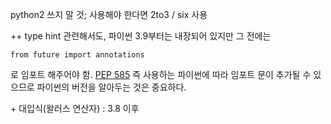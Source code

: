 python2 쓰지 말 것; 사용해야 한다면 2to3 / six 사용

++ type hint 관련해서도, 파이썬 3.9부터는 내장되어 있지만 그 전에는
```
from future import annotations
```
로 임포트 해주어야 함. [PEP 585](https://peps.python.org/pep-0585/)
즉 사용하는 파이썬에 따라 임포트 문이 추가될 수 있으므로 파이썬의 버전을 알아두는 것은 중요하다.

\+ 대입식(왈러스 연산자) : 3.8 이후
